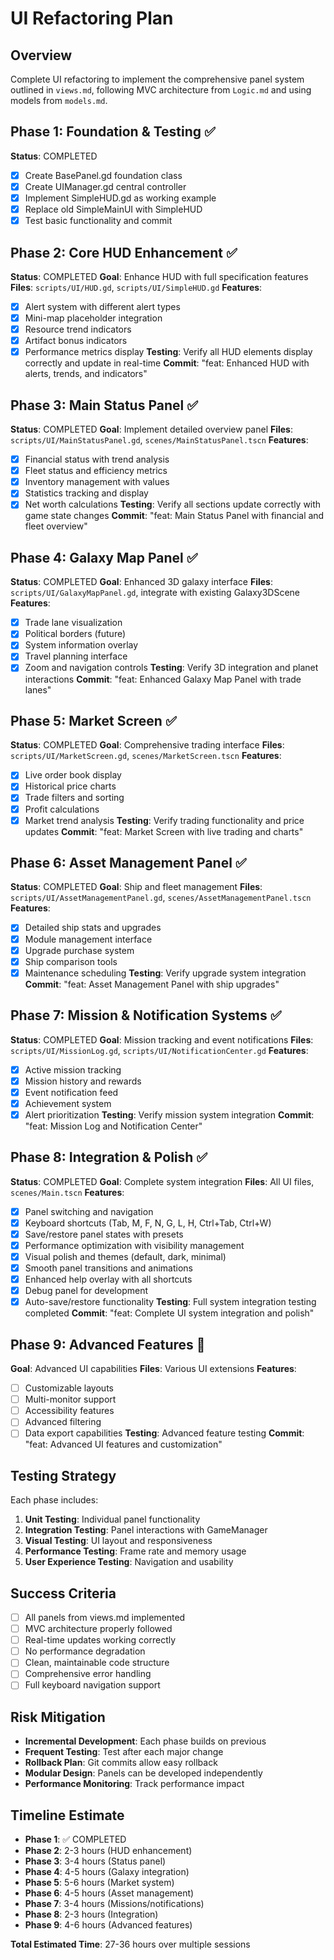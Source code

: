 # UI Refactoring Plan

## Overview
Complete UI refactoring to implement the comprehensive panel system outlined in `views.md`, following MVC architecture from `Logic.md` and using models from `models.md`.

## Phase 1: Foundation & Testing ✅
**Status**: COMPLETED
- [x] Create BasePanel.gd foundation class
- [x] Create UIManager.gd central controller
- [x] Implement SimpleHUD.gd as working example
- [x] Replace old SimpleMainUI with SimpleHUD
- [x] Test basic functionality and commit

## Phase 2: Core HUD Enhancement ✅
**Status**: COMPLETED
**Goal**: Enhance HUD with full specification features
**Files**: `scripts/UI/HUD.gd`, `scripts/UI/SimpleHUD.gd`
**Features**:
- [x] Alert system with different alert types
- [x] Mini-map placeholder integration
- [x] Resource trend indicators
- [x] Artifact bonus indicators
- [x] Performance metrics display
**Testing**: Verify all HUD elements display correctly and update in real-time
**Commit**: "feat: Enhanced HUD with alerts, trends, and indicators"

## Phase 3: Main Status Panel ✅
**Status**: COMPLETED
**Goal**: Implement detailed overview panel
**Files**: `scripts/UI/MainStatusPanel.gd`, `scenes/MainStatusPanel.tscn`
**Features**:
- [x] Financial status with trend analysis
- [x] Fleet status and efficiency metrics
- [x] Inventory management with values
- [x] Statistics tracking and display
- [x] Net worth calculations
**Testing**: Verify all sections update correctly with game state changes
**Commit**: "feat: Main Status Panel with financial and fleet overview"

## Phase 4: Galaxy Map Panel ✅
**Status**: COMPLETED
**Goal**: Enhanced 3D galaxy interface
**Files**: `scripts/UI/GalaxyMapPanel.gd`, integrate with existing Galaxy3DScene
**Features**:
- [x] Trade lane visualization
- [x] Political borders (future)
- [x] System information overlay
- [x] Travel planning interface
- [x] Zoom and navigation controls
**Testing**: Verify 3D integration and planet interactions
**Commit**: "feat: Enhanced Galaxy Map Panel with trade lanes"

## Phase 5: Market Screen ✅
**Status**: COMPLETED
**Goal**: Comprehensive trading interface
**Files**: `scripts/UI/MarketScreen.gd`, `scenes/MarketScreen.tscn`
**Features**:
- [x] Live order book display
- [x] Historical price charts
- [x] Trade filters and sorting
- [x] Profit calculations
- [x] Market trend analysis
**Testing**: Verify trading functionality and price updates
**Commit**: "feat: Market Screen with live trading and charts"

## Phase 6: Asset Management Panel ✅
**Status**: COMPLETED
**Goal**: Ship and fleet management
**Files**: `scripts/UI/AssetManagementPanel.gd`, `scenes/AssetManagementPanel.tscn`
**Features**:
- [x] Detailed ship stats and upgrades
- [x] Module management interface
- [x] Upgrade purchase system
- [x] Ship comparison tools
- [x] Maintenance scheduling
**Testing**: Verify upgrade system integration
**Commit**: "feat: Asset Management Panel with ship upgrades"

## Phase 7: Mission & Notification Systems ✅
**Status**: COMPLETED
**Goal**: Mission tracking and event notifications
**Files**: `scripts/UI/MissionLog.gd`, `scripts/UI/NotificationCenter.gd`
**Features**:
- [x] Active mission tracking
- [x] Mission history and rewards
- [x] Event notification feed
- [x] Achievement system
- [x] Alert prioritization
**Testing**: Verify mission system integration
**Commit**: "feat: Mission Log and Notification Center"

## Phase 8: Integration & Polish ✅
**Status**: COMPLETED
**Goal**: Complete system integration
**Files**: All UI files, `scenes/Main.tscn`
**Features**:
- [x] Panel switching and navigation
- [x] Keyboard shortcuts (Tab, M, F, N, G, L, H, Ctrl+Tab, Ctrl+W)
- [x] Save/restore panel states with presets
- [x] Performance optimization with visibility management
- [x] Visual polish and themes (default, dark, minimal)
- [x] Smooth panel transitions and animations
- [x] Enhanced help overlay with all shortcuts
- [x] Debug panel for development
- [x] Auto-save/restore functionality
**Testing**: Full system integration testing completed
**Commit**: "feat: Complete UI system integration and polish"

## Phase 9: Advanced Features 🚀
**Goal**: Advanced UI capabilities
**Files**: Various UI extensions
**Features**:
- [ ] Customizable layouts
- [ ] Multi-monitor support
- [ ] Accessibility features
- [ ] Advanced filtering
- [ ] Data export capabilities
**Testing**: Advanced feature testing
**Commit**: "feat: Advanced UI features and customization"

## Testing Strategy
Each phase includes:
1. **Unit Testing**: Individual panel functionality
2. **Integration Testing**: Panel interactions with GameManager
3. **Visual Testing**: UI layout and responsiveness
4. **Performance Testing**: Frame rate and memory usage
5. **User Experience Testing**: Navigation and usability

## Success Criteria
- [ ] All panels from views.md implemented
- [ ] MVC architecture properly followed
- [ ] Real-time updates working correctly
- [ ] No performance degradation
- [ ] Clean, maintainable code structure
- [ ] Comprehensive error handling
- [ ] Full keyboard navigation support

## Risk Mitigation
- **Incremental Development**: Each phase builds on previous
- **Frequent Testing**: Test after each major change
- **Rollback Plan**: Git commits allow easy rollback
- **Modular Design**: Panels can be developed independently
- **Performance Monitoring**: Track performance impact

## Timeline Estimate
- **Phase 1**: ✅ COMPLETED
- **Phase 2**: 2-3 hours (HUD enhancement)
- **Phase 3**: 3-4 hours (Status panel)
- **Phase 4**: 4-5 hours (Galaxy integration)
- **Phase 5**: 5-6 hours (Market system)
- **Phase 6**: 4-5 hours (Asset management)
- **Phase 7**: 3-4 hours (Missions/notifications)
- **Phase 8**: 2-3 hours (Integration)
- **Phase 9**: 4-6 hours (Advanced features)

**Total Estimated Time**: 27-36 hours over multiple sessions
